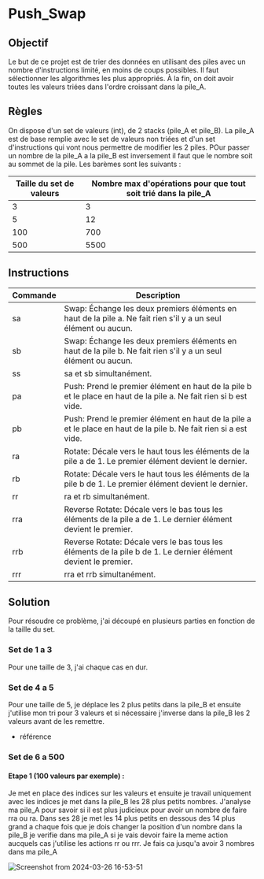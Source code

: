 # Push_Swap

## Objectif
Le but de ce projet est de trier des données en utilisant des piles avec un nombre d'instructions limité, en moins de coups possibles. Il faut sélectionner les algorithmes les plus appropriés. À la fin, on doit avoir toutes les valeurs triées dans l'ordre croissant dans la pile_A.

## Règles
On dispose d'un set de valeurs (int), de 2 stacks (pile_A et pile_B). La pile_A est de base remplie avec le set de valeurs non triées et d'un set d'instructions qui vont nous permettre de modifier les 2 piles. POur passer un nombre de la pile_A a la pile_B est inversement il faut que le nombre soit au sommet de la pile. Les barèmes sont les suivants :

| Taille du set de valeurs | Nombre max d'opérations pour que tout soit trié dans la pile_A |
|----------|-------------|
| 3       | 3 |
| 5       | 12 |
| 100       | 700 |
| 500       | 5500 |

## Instructions
| Commande | Description |
|----------|-------------|
| sa       | Swap: Échange les deux premiers éléments en haut de la pile a. Ne fait rien s'il y a un seul élément ou aucun. |
| sb       | Swap: Échange les deux premiers éléments en haut de la pile b. Ne fait rien s'il y a un seul élément ou aucun. |
| ss       | sa et sb simultanément. |
| pa       | Push: Prend le premier élément en haut de la pile b et le place en haut de la pile a. Ne fait rien si b est vide. |
| pb       | Push: Prend le premier élément en haut de la pile a et le place en haut de la pile b. Ne fait rien si a est vide. |
| ra       | Rotate: Décale vers le haut tous les éléments de la pile a de 1. Le premier élément devient le dernier. |
| rb       | Rotate: Décale vers le haut tous les éléments de la pile b de 1. Le premier élément devient le dernier. |
| rr       | ra et rb simultanément. |
| rra      | Reverse Rotate: Décale vers le bas tous les éléments de la pile a de 1. Le dernier élément devient le premier. |
| rrb      | Reverse Rotate: Décale vers le bas tous les éléments de la pile b de 1. Le dernier élément devient le premier. |
| rrr      | rra et rrb simultanément. |


## Solution
Pour résoudre ce problème, j'ai découpé en plusieurs parties en fonction de la taille du set.

### Set de 1 a 3
Pour une taille de 3, j'ai chaque cas en dur.

### Set de 4 a 5
Pour une taille de 5, je déplace les 2 plus petits dans la pile_B et ensuite j'utilise mon tri pour 3 valeurs et si nécessaire j'inverse dans la pile_B les 2 valeurs avant de les remettre.

- référence

### Set de 6 a 500

#### Etape 1 (100 valeurs par exemple) :

Je met en place des indices sur les valeurs et ensuite je travail uniquement avec les indices je met dans la pile_B les 28 plus petits nombres. J'analyse ma pile_A pour savoir si il est plus judicieux pour avoir un nombre de faire rra ou ra. Dans ses 28 je met les 14 plus petits en dessous des 14 plus grand a chaque fois que je dois changer la position d'un nombre dans la pile_B je verifie dans ma pile_A si je vais devoir faire la meme action aucquels cas j'utilise les actions rr ou rrr. Je fais ca jusqu'a avoir 3 nombres dans ma pile_A

![Screenshot from 2024-03-26 16-53-51](https://github.com/Uglystan/Push_swap/assets/117684814/afa0e53e-b164-4716-88a5-5a70494a6b01)

